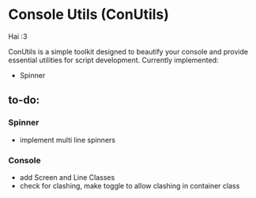 # Console Utils (ConUtils)

Hai :3 

ConUtils is a simple toolkit designed to beautify your console and provide essential utilities for script development.
Currently implemented:

- Spinner

## to-do:
### Spinner

- implement multi line spinners
### Console

- add Screen and Line Classes
- check for clashing, make toggle to allow clashing in container class